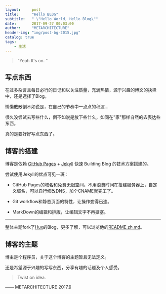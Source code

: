 ```yaml
---
layout:     post
title:      "Hello BLOG"
subtitle:   " \"Hello World, Hello Blog\""
date:       2017-09-27 00:03:00
author:     "METARCHITECTURE"
header-img: "img/post-bg-2015.jpg"
catalog: true
tags:
    - 生活
---
```


> “Yeah It's on. ”


##  写点东西

在过多杂言且每日必行的日记和以关注质量，充满热情，源于兴趣的博文的抉择中，还是选择了Blog。

懒懒散散倒不如说是，在自己的节奏中一点点的积淀...

很久没尝试去写些什么，倒不如说是放下些什么，如同在"家"那样自然的去表达些东西。

真的是要好好写点东西了。


## 博客的搭建

博客是依赖 [GitHub Pages](https://pages.github.com/) + [Jekyll](https://jekyllrb.com/) 快速 Building Blog 的技术方案搭建的。

尝试使用Jekyll的优点可见一斑：

*  GitHub Pages的域名和免费无限空间，不用浪费时间在搭建服务器上，自定义域名，可以自行修改DNS，加个CNAME就完工了。

*  Git workflow和静态页面的特性，让操作变得迅速。

*  MarkDown的编辑和排版，让编辑文字不再搪塞。

---

整体主题fork了[Hux](https://github.com/huxpro/huxpro.github.io/)的Blog，更多了解，可以浏览他的[README.zh.md](https://github.com/Huxpro/huxpro.github.io/blob/master/README.zh.md)。

##  博客的主题

博主是个程序员，关于这个博客的主题暂且无法定义。

还是希望源于兴趣的写写东西，分享有趣的话题及个人感受。

> Twist on idea.

—— METARCHITECTURE 2017.9
